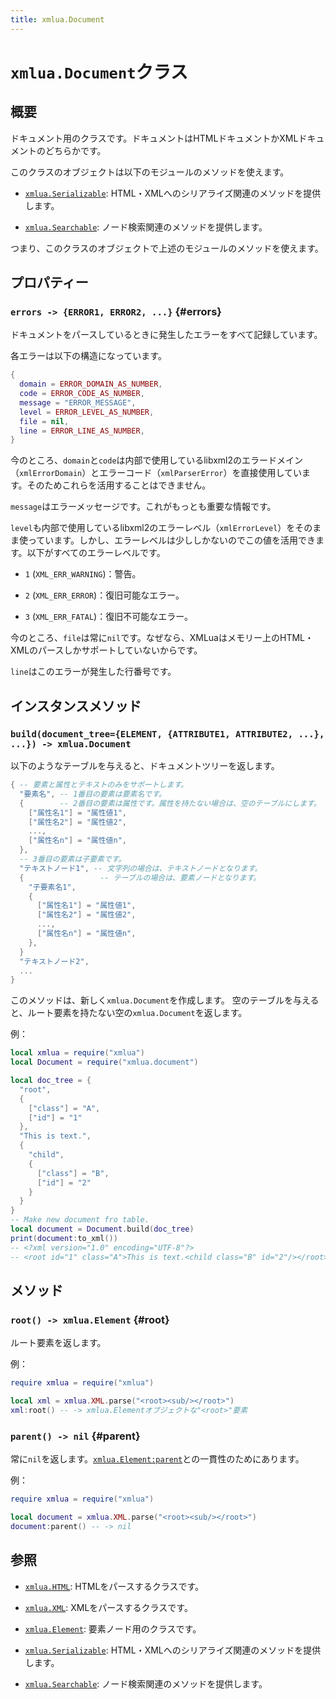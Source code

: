 ```yaml
---
title: xmlua.Document
---
```


# `xmlua.Document`クラス

## 概要

ドキュメント用のクラスです。ドキュメントはHTMLドキュメントかXMLドキュメントのどちらかです。

このクラスのオブジェクトは以下のモジュールのメソッドを使えます。

  * [`xmlua.Serializable`][serializable]: HTML・XMLへのシリアライズ関連のメソッドを提供します。

  * [`xmlua.Searchable`][searchable]: ノード検索関連のメソッドを提供します。

つまり、このクラスのオブジェクトで上述のモジュールのメソッドを使えます。

## プロパティー

### `errors -> {ERROR1, ERROR2, ...}` {#errors}

ドキュメントをパースしているときに発生したエラーをすべて記録しています。

各エラーは以下の構造になっています。

```lua
{
  domain = ERROR_DOMAIN_AS_NUMBER,
  code = ERROR_CODE_AS_NUMBER,
  message = "ERROR_MESSAGE",
  level = ERROR_LEVEL_AS_NUMBER,
  file = nil,
  line = ERROR_LINE_AS_NUMBER,
}
```

今のところ、`domain`と`code`は内部で使用しているlibxml2のエラードメイン（`xmlErrorDomain`）とエラーコード（`xmlParserError`）を直接使用しています。そのためこれらを活用することはできません。

`message`はエラーメッセージです。これがもっとも重要な情報です。

`level`も内部で使用しているlibxml2のエラーレベル（`xmlErrorLevel`）をそのまま使っています。しかし、エラーレベルは少ししかないのでこの値を活用できます。以下がすべてのエラーレベルです。

  * `1` (`XML_ERR_WARNING`)：警告。

  * `2` (`XML_ERR_ERROR`)：復旧可能なエラー。

  * `3` (`XML_ERR_FATAL`)：復旧不可能なエラー。

今のところ、`file`は常に`nil`です。なぜなら、XMLuaはメモリー上のHTML・XMLのパースしかサポートしていないからです。

`line`はこのエラーが発生した行番号です。

## インスタンスメソッド

### `build(document_tree={ELEMENT, {ATTRIBUTE1, ATTRIBUTE2, ...}, ...}) -> xmlua.Document`

以下のようなテーブルを与えると、ドキュメントツリーを返します。

```lua
{ -- 要素と属性とテキストのみをサポートします。
  "要素名", -- 1番目の要素は要素名です。
  {        -- 2番目の要素は属性です。属性を持たない場合は、空のテーブルにします。
    ["属性名1"] = "属性値1",
    ["属性名2"] = "属性値2",
    ...,
    ["属性名n"] = "属性値n",
  },
  -- 3番目の要素は子要素です。
  "テキストノード1", -- 文字列の場合は、テキストノードとなります。
  {                 -- テーブルの場合は、要素ノードとなります。
    "子要素名1",
    {
      ["属性名1"] = "属性値1",
      ["属性名2"] = "属性値2",
      ...,
      ["属性名n"] = "属性値n",
    },
  }
  "テキストノード2",
  ...
}
```

このメソッドは、新しく`xmlua.Document`を作成します。
空のテーブルを与えると、ルート要素を持たない空の`xmlua.Document`を返します。

例：

```lua
local xmlua = require("xmlua")
local Document = require("xmlua.document")

local doc_tree = {
  "root",
  {
    ["class"] = "A",
    ["id"] = "1"
  },
  "This is text.",
  {
    "child",
    {
      ["class"] = "B",
      ["id"] = "2"
    }
  }
}
-- Make new document fro table.
local document = Document.build(doc_tree)
print(document:to_xml())
-- <?xml version="1.0" encoding="UTF-8"?>
-- <root id="1" class="A">This is text.<child class="B" id="2"/></root>
```

## メソッド

### `root() -> xmlua.Element` {#root}

ルート要素を返します。

例：

```lua
require xmlua = require("xmlua")

local xml = xmlua.XML.parse("<root><sub/></root>")
xml:root() -- -> xmlua.Elementオブジェクトな"<root>"要素
```

### `parent() -> nil` {#parent}

常に`nil`を返します。[`xmlua.Element:parent`][element-parent]との一貫性のためにあります。

例：

```lua
require xmlua = require("xmlua")

local document = xmlua.XML.parse("<root><sub/></root>")
document:parent() -- -> nil
```

## 参照

  * [`xmlua.HTML`][html]: HTMLをパースするクラスです。

  * [`xmlua.XML`][xml]: XMLをパースするクラスです。

  * [`xmlua.Element`][element]: 要素ノード用のクラスです。

  * [`xmlua.Serializable`][serializable]: HTML・XMLへのシリアライズ関連のメソッドを提供します。

  * [`xmlua.Searchable`][searchable]: ノード検索関連のメソッドを提供します。


[element-parent]:element.html#parent

[html]:html.html

[xml]:xml.html

[element]:element.html

[serializable]:serializable.html

[searchable]:searchable.html
